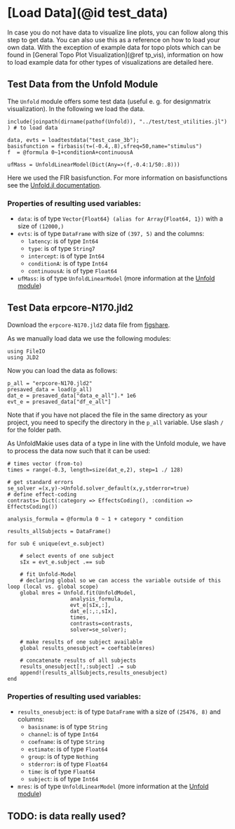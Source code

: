 # [Load Data](@id test_data)

In case you do not have data to visualize line plots, you can follow along this step to get data. You can also use this as a reference on how to load your own data. 
With the exception of example data for topo plots which can be found in [General Topo Plot Visualization](@ref tp_vis), information on how to load example data for other types of visualizations are detailed here.

## Test Data from the Unfold Module
The `Unfold` module offers some test data (useful e. g. for designmatrix visualization). 
In the following we load the data. 
```
include(joinpath(dirname(pathof(Unfold)), "../test/test_utilities.jl") ) # to load data

data, evts = loadtestdata("test_case_3b");
basisfunction = firbasis(τ=(-0.4,.8),sfreq=50,name="stimulus")
f  = @formula 0~1+conditionA+continuousA

ufMass = UnfoldLinearModel(Dict(Any=>(f,-0.4:1/50:.8)))
```
Here we used the FIR basisfunction.
For more information on basisfunctions see the [Unfold.jl documentation](https://unfoldtoolbox.github.io/Unfold.jl/dev/explanations/basisfunctions/).

### Properties of resulting used variables:

- `data`:	is of type `Vector{Float64} (alias for Array{Float64, 1})` with a size of `(12000,)`
- `evts`:	is of type `DataFrame` with size of `(397, 5)` and the columns:
	- `latency`:	is of type `Int64`
	- `type`:	is of type `String7`
	- `intercept`:	is of type `Int64`
	- `conditionA`:	is of type `Int64`
	- `continuousA`:	is of type `Float64`
- `ufMass`:	is of type `UnfoldLinearModel` (more information at the [Unfold module](https://github.com/unfoldtoolbox/Unfold.jl))


## Test Data erpcore-N170.jld2
Download the `erpcore-N170.jld2` data file from [figshare](https://figshare.com/articles/dataset/erpcore-N170_jld2/19762705). 

As we manually load data we use the following modules:
```
using FileIO
using JLD2
```
Now you can load the data as follows:
```
p_all = "erpcore-N170.jld2"
presaved_data = load(p_all)
dat_e = presaved_data["data_e_all"].* 1e6
evt_e = presaved_data["df_e_all"]
```
Note that if you have not placed the file in the same directory as your project, you need to specify the directory in the `p_all` variable.
Use slash `/` for the folder path. 

As UnfoldMakie uses data of a type in line with the Unfold module, we have to process the data now such that it can be used:
```
# times vector (from-to)
times = range(-0.3, length=size(dat_e,2), step=1 ./ 128)

# get standard errors
se_solver =(x,y)->Unfold.solver_default(x,y,stderror=true)
# define effect-coding
contrasts= Dict(:category => EffectsCoding(), :condition => EffectsCoding())
	
analysis_formula = @formula 0 ~ 1 + category * condition
	
results_allSubjects = DataFrame()
	
for sub ∈ unique(evt_e.subject)

	# select events of one subject
    sIx = evt_e.subject .== sub

	# fit Unfold-Model
	# declaring global so we can access the variable outside of this loop (local vs. global scope)
    global mres = Unfold.fit(UnfoldModel, 
					analysis_formula, 
					evt_e[sIx,:], 
					dat_e[:,:,sIx], 
					times, 
					contrasts=contrasts,
					solver=se_solver);

	# make results of one subject available
	global results_onesubject = coeftable(mres)

	# concatenate results of all subjects
    results_onesubject[!,:subject] .= sub
    append!(results_allSubjects,results_onesubject)
end
```


### Properties of resulting used variables:

- `results_onesubject`:	is of type `DataFrame` with a size of `(25476, 8)` and columns:
	- `basisname`:	is of type `String`
	- `channel`:	is of type `Int64`
	- `coefname`:	is of type `String`
	- `estimate`:	is of type `Float64`
	- `group`:	is of type `Nothing`
	- `stderror`:	is of type `Float64`
	- `time`:	is of type `Float64`
	- `subject`:	is of type `Int64`
- `mres`:	is of type `UnfoldLinearModel` (more information at the [Unfold module](https://github.com/unfoldtoolbox/Unfold.jl))


## TODO: is data really used?